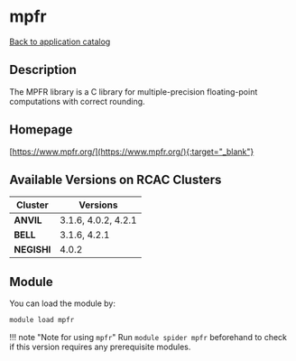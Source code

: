 # mpfr

[Back to application catalog](../app_catalog.md)

## Description

The MPFR library is a C library for multiple-precision floating-point computations with correct rounding.

## Homepage

[https://www.mpfr.org/](https://www.mpfr.org/){:target="_blank"}

## Available Versions on RCAC Clusters

|Cluster|Versions|
|---|---|
**ANVIL**|3.1.6, 4.0.2, 4.2.1
**BELL**|3.1.6, 4.2.1
**NEGISHI**|4.0.2

## Module

You can load the module by:

```bash
module load mpfr
```

!!! note "Note for using `mpfr`"
    Run `module spider mpfr` beforehand to check if this version requires any prerequisite modules.
